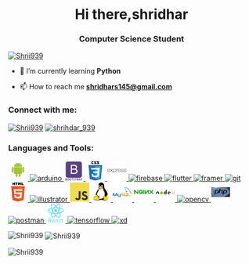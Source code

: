 <h1 align="center">Hi there,shridhar</h1>
  <h3 align="center">Computer Science Student </h3>
  
  
  
  <p align="left"> <a href="https://github.com/ryo-ma/github-profile-trophy"><img src="https://github-profile-trophy.vercel.app/?username=Shrii939" alt="Shrii939" /></a> </p>
  
  <!-- <p align="left"> <a href="https://twitter.com/" target="blank"><img src="https://img.shields.io/twitter/follow/?logo=twitter&style=for-the-badge" alt="" /></a> </p> -->
  
  - 🌱 I’m currently learning **Python**
  
  - 📫 How to reach me **shridhars145@gmail.com**
  
  <h3 align="left">Connect with me:</h3>
  <p align="left">
  <a href="https://www.linkedin.com/in/shridhar-s/" target="blank"><img align="center" src=https://www.google.com/url?sa=i&url=http%3A%2F%2Fclipart-library.com%2Ffree%2Flinkedin-transparent.html&psig=AOvVaw3junaKNZfD7YCIJBn4AemH&ust=1620497797817000&source=images&cd=vfe&ved=0CAIQjRxqFwoTCNi62_SWuPACFQAAAAAdAAAAABAD" alt="Shrii939" height="30" width="40" /></a>
  <a href="https://instagram.com/shrihdar_939" target="blank"><img align="center" src="https://www.google.com/url?sa=i&url=https%3A%2F%2Fwww.pinterest.com%2Fpin%2F627267054330067625%2F&psig=AOvVaw0vrxPz7olNA6g3oQ6ARp9H&ust=1620497752357000&source=images&cd=vfe&ved=0CAIQjRxqFwoTCIDu3NqWuPACFQAAAAAdAAAAABAD" alt="shrihdar_939" height="30" width="40" /></a>
  <!-- <a href="https://www.youtube.com/c/deepak nayak" target="blank"><img align="center" src="https://raw.githubusercontent.com/rahuldkjain/github-profile-readme-generator/neutral-icons/src/images/icons/Social/youtube.svg" alt="deepak nayak" height="30" width="40" /></a> -->
  </p>
  
  <h3 align="left">Languages and Tools:</h3>
  <p align="left"> <a href="https://developer.android.com" target="_blank"> <img src="https://raw.githubusercontent.com/devicons/devicon/master/icons/android/android-original-wordmark.svg" alt="android" width="40" height="40"/> </a> <a href="https://www.arduino.cc/" target="_blank"> <img src="https://cdn.worldvectorlogo.com/logos/arduino-1.svg" alt="arduino" width="40" height="40"/> </a> <a href="https://getbootstrap.com" target="_blank"> <img src="https://raw.githubusercontent.com/devicons/devicon/master/icons/bootstrap/bootstrap-plain-wordmark.svg" alt="bootstrap" width="40" height="40"/> </a> <a href="https://www.w3schools.com/css/" target="_blank"> <img src="https://raw.githubusercontent.com/devicons/devicon/master/icons/css3/css3-original-wordmark.svg" alt="css3" width="40" height="40"/> </a> <a href="https://expressjs.com" target="_blank"> <img src="https://raw.githubusercontent.com/devicons/devicon/master/icons/express/express-original-wordmark.svg" alt="express" width="40" height="40"/> </a> <a href="https://firebase.google.com/" target="_blank"> <img src="https://www.vectorlogo.zone/logos/firebase/firebase-icon.svg" alt="firebase" width="40" height="40"/> </a> <a href="https://flutter.dev" target="_blank"> <img src="https://www.vectorlogo.zone/logos/flutterio/flutterio-icon.svg" alt="flutter" width="40" height="40"/> </a> <a href="https://www.framer.com/" target="_blank"> <img src="https://www.vectorlogo.zone/logos/framer/framer-icon.svg" alt="framer" width="40" height="40"/> </a> <a href="https://git-scm.com/" target="_blank"> <img src="https://www.vectorlogo.zone/logos/git-scm/git-scm-icon.svg" alt="git" width="40" height="40"/> </a> <a href="https://www.w3.org/html/" target="_blank"> <img src="https://raw.githubusercontent.com/devicons/devicon/master/icons/html5/html5-original-wordmark.svg" alt="html5" width="40" height="40"/> </a> <a href="https://www.adobe.com/in/products/illustrator.html" target="_blank"> <img src="https://www.vectorlogo.zone/logos/adobe_illustrator/adobe_illustrator-icon.svg" alt="illustrator" width="40" height="40"/> </a> <a href="https://developer.mozilla.org/en-US/docs/Web/JavaScript" target="_blank"> <img src="https://raw.githubusercontent.com/devicons/devicon/master/icons/javascript/javascript-original.svg" alt="javascript" width="40" height="40"/> </a> <a href="https://www.linux.org/" target="_blank"> <img src="https://raw.githubusercontent.com/devicons/devicon/master/icons/linux/linux-original.svg" alt="linux" width="40" height="40"/> </a> <a href="https://www.mysql.com/" target="_blank"> <img src="https://raw.githubusercontent.com/devicons/devicon/master/icons/mysql/mysql-original-wordmark.svg" alt="mysql" width="40" height="40"/> </a> <a href="https://www.nginx.com" target="_blank"> <img src="https://raw.githubusercontent.com/devicons/devicon/master/icons/nginx/nginx-original.svg" alt="nginx" width="40" height="40"/> </a> <a href="https://nodejs.org" target="_blank"> <img src="https://raw.githubusercontent.com/devicons/devicon/master/icons/nodejs/nodejs-original-wordmark.svg" alt="nodejs" width="40" height="40"/> </a> <a href="https://opencv.org/" target="_blank"> <img src="https://www.vectorlogo.zone/logos/opencv/opencv-icon.svg" alt="opencv" width="40" height="40"/> </a> <a href="https://www.php.net" target="_blank"> <img src="https://raw.githubusercontent.com/devicons/devicon/master/icons/php/php-original.svg" alt="php" width="40" height="40"/> </a> <a href="https://postman.com" target="_blank"> <img src="https://www.vectorlogo.zone/logos/getpostman/getpostman-icon.svg" alt="postman" width="40" height="40"/> </a> <a href="https://reactjs.org/" target="_blank"> <img src="https://raw.githubusercontent.com/devicons/devicon/master/icons/react/react-original-wordmark.svg" alt="react" width="40" height="40"/> </a> <a href="https://www.tensorflow.org" target="_blank"> <img src="https://www.vectorlogo.zone/logos/tensorflow/tensorflow-icon.svg" alt="tensorflow" width="40" height="40"/> </a> <a href="https://www.adobe.com/products/xd.html" target="_blank"> <img src="https://cdn.worldvectorlogo.com/logos/adobe-xd.svg" alt="xd" width="40" height="40"/> </a> </p>
  
  <p><img align="left" src="https://github-readme-stats.vercel.app/api/top-langs?username=Shrii939&show_icons=true&locale=en&layout=compact" alt="Shrii939" /></p>
  
  <p>&nbsp;<img align="center" src="https://github-readme-stats.vercel.app/api?username=Shrii939&show_icons=true&locale=en" alt="Shrii939" /></p>
  
  <p><img align="center" src="https://github-readme-streak-stats.herokuapp.com/?user=Shrii939&" alt="Shrii939" /></p>
